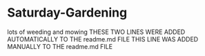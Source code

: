 # Saturday-Gardening
lots of weeding and mowing  THESE TWO LINES WERE ADDED AUTOMATICALLY TO THE readme.md FILE
THIS LINE WAS ADDED MANUALLY TO THE readme.md FILE
